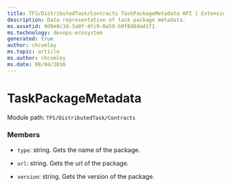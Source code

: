 ```yaml
---
title: TFS/DistributedTask/Contracts TaskPackageMetadata API | Extensions for Azure DevOps Services
description: Data representation of task package metadata. 
ms.assetid: 9d9e8c3d-3a0f-4fc9-0a59-b0f8d8dad1f1
ms.technology: devops-ecosystem
generated: true
author: chcomley
ms.topic: article
ms.author: chcomley
ms.date: 08/04/2016
---
```


# TaskPackageMetadata

Module path: `TFS/DistributedTask/Contracts`

### Members

* `type`: string. Gets the name of the package.

* `url`: string. Gets the url of the package.

* `version`: string. Gets the version of the package.
